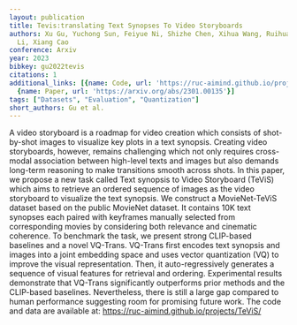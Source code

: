 ```yaml
---
layout: publication
title: Tevis:translating Text Synopses To Video Storyboards
authors: Xu Gu, Yuchong Sun, Feiyue Ni, Shizhe Chen, Xihua Wang, Ruihua Song, Boyuan
  Li, Xiang Cao
conference: Arxiv
year: 2023
bibkey: gu2022tevis
citations: 1
additional_links: [{name: Code, url: 'https://ruc-aimind.github.io/projects/TeViS/'},
  {name: Paper, url: 'https://arxiv.org/abs/2301.00135'}]
tags: ["Datasets", "Evaluation", "Quantization"]
short_authors: Gu et al.
---
```

A video storyboard is a roadmap for video creation which consists of
shot-by-shot images to visualize key plots in a text synopsis. Creating video
storyboards, however, remains challenging which not only requires cross-modal
association between high-level texts and images but also demands long-term
reasoning to make transitions smooth across shots. In this paper, we propose a
new task called Text synopsis to Video Storyboard (TeViS) which aims to
retrieve an ordered sequence of images as the video storyboard to visualize the
text synopsis. We construct a MovieNet-TeViS dataset based on the public
MovieNet dataset. It contains 10K text synopses each paired with keyframes
manually selected from corresponding movies by considering both relevance and
cinematic coherence. To benchmark the task, we present strong CLIP-based
baselines and a novel VQ-Trans. VQ-Trans first encodes text synopsis and images
into a joint embedding space and uses vector quantization (VQ) to improve the
visual representation. Then, it auto-regressively generates a sequence of
visual features for retrieval and ordering. Experimental results demonstrate
that VQ-Trans significantly outperforms prior methods and the CLIP-based
baselines. Nevertheless, there is still a large gap compared to human
performance suggesting room for promising future work. The code and data are
available at: https://ruc-aimind.github.io/projects/TeViS/